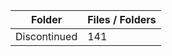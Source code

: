 | Folder       |   Files / Folders |
|--------------|-------------------|
| Discontinued |               141 |